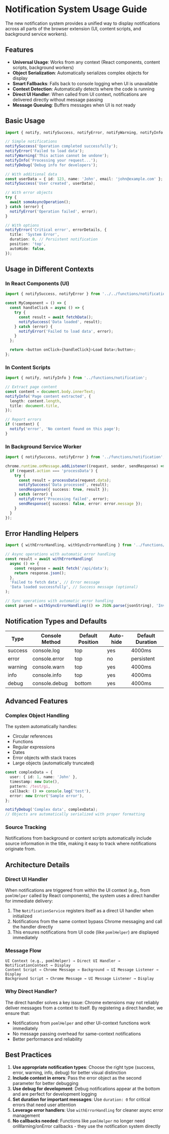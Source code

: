 # Notification System Usage Guide

The new notification system provides a unified way to display notifications across all parts of the browser extension (UI, content scripts, and background service workers).

## Features

- **Universal Usage**: Works from any context (React components, content scripts, background workers)
- **Object Serialization**: Automatically serializes complex objects for display
- **Smart Fallbacks**: Falls back to console logging when UI is unavailable
- **Context Detection**: Automatically detects where the code is running
- **Direct UI Handler**: When called from UI context, notifications are delivered directly without message passing
- **Message Queuing**: Buffers messages when UI is not ready

## Basic Usage

```typescript
import { notify, notifySuccess, notifyError, notifyWarning, notifyInfo, notifyDebug } from '../functions/notification';

// Simple notifications
notifySuccess('Operation completed successfully');
notifyError('Failed to load data');
notifyWarning('This action cannot be undone');
notifyInfo('Processing your request...');
notifyDebug('Debug info for developers');

// With additional data
const userData = { id: 123, name: 'John', email: 'john@example.com' };
notifySuccess('User created', userData);

// With error objects
try {
  await someAsyncOperation();
} catch (error) {
  notifyError('Operation failed', error);
}

// With options
notifyError('Critical error', errorDetails, {
  title: 'System Error',
  duration: 0, // Persistent notification
  position: 'top',
  autoHide: false,
});
```

## Usage in Different Contexts

### In React Components (UI)

```typescript
import { notifySuccess, notifyError } from '../../functions/notification';

const MyComponent = () => {
  const handleClick = async () => {
    try {
      const result = await fetchData();
      notifySuccess('Data loaded', result);
    } catch (error) {
      notifyError('Failed to load data', error);
    }
  };

  return <button onClick={handleClick}>Load Data</button>;
};
```

### In Content Scripts

```typescript
import { notify, notifyInfo } from '../functions/notification';

// Extract page content
const content = document.body.innerText;
notifyInfo('Page content extracted', {
  length: content.length,
  title: document.title,
});

// Report errors
if (!content) {
  notify('error', 'No content found on this page');
}
```

### In Background Service Worker

```typescript
import { notifySuccess, notifyError } from '../functions/notification';

chrome.runtime.onMessage.addListener((request, sender, sendResponse) => {
  if (request.action === 'processData') {
    try {
      const result = processData(request.data);
      notifySuccess('Data processed', result);
      sendResponse({ success: true, result });
    } catch (error) {
      notifyError('Processing failed', error);
      sendResponse({ success: false, error: error.message });
    }
  }
});
```

## Error Handling Helpers

```typescript
import { withErrorHandling, withSyncErrorHandling } from '../functions/notification';

// Async operations with automatic error handling
const result = await withErrorHandling(
  async () => {
    const response = await fetch('/api/data');
    return response.json();
  },
  'Failed to fetch data', // Error message
  'Data loaded successfully', // Success message (optional)
);

// Sync operations with automatic error handling
const parsed = withSyncErrorHandling(() => JSON.parse(jsonString), 'Invalid JSON format');
```

## Notification Types and Defaults

| Type    | Console Method | Default Position | Auto-hide | Default Duration |
| ------- | -------------- | ---------------- | --------- | ---------------- |
| success | console.log    | top              | yes       | 4000ms           |
| error   | console.error  | top              | no        | persistent       |
| warning | console.warn   | top              | yes       | 4000ms           |
| info    | console.info   | top              | yes       | 4000ms           |
| debug   | console.debug  | bottom           | yes       | 4000ms           |

## Advanced Features

### Complex Object Handling

The system automatically handles:

- Circular references
- Functions
- Regular expressions
- Dates
- Error objects with stack traces
- Large objects (automatically truncated)

```typescript
const complexData = {
  user: { id: 1, name: 'John' },
  timestamp: new Date(),
  pattern: /test/gi,
  callback: () => console.log('test'),
  error: new Error('Sample error'),
};

notifyDebug('Complex data', complexData);
// Objects are automatically serialized with proper formatting
```

### Source Tracking

Notifications from background or content scripts automatically include source information in the title, making it easy to track where notifications originate from.

## Architecture Details

### Direct UI Handler

When notifications are triggered from within the UI context (e.g., from `pomlHelper` called by React components), the system uses a direct handler for immediate delivery:

1. The `NotificationService` registers itself as a direct UI handler when initialized
2. Notifications from the same context bypass Chrome messaging and call the handler directly
3. This ensures notifications from UI code (like `pomlHelper`) are displayed immediately

### Message Flow

```
UI Context (e.g., pomlHelper) → Direct UI Handler → NotificationContext → Display
Content Script → Chrome Message → Background → UI Message Listener → Display
Background Script → Chrome Message → UI Message Listener → Display
```

### Why Direct Handler?

The direct handler solves a key issue: Chrome extensions may not reliably deliver messages from a context to itself. By registering a direct handler, we ensure that:

- Notifications from `pomlHelper` and other UI-context functions work immediately
- No message passing overhead for same-context notifications
- Better performance and reliability

## Best Practices

1. **Use appropriate notification types**: Choose the right type (success, error, warning, info, debug) for better visual distinction
2. **Include context in errors**: Pass the error object as the second parameter for better debugging
3. **Use debug for development**: Debug notifications appear at the bottom and are perfect for development logging
4. **Set duration for important messages**: Use `duration: 0` for critical errors that need user attention
5. **Leverage error handlers**: Use `withErrorHandling` for cleaner async error management
6. **No callbacks needed**: Functions like `pomlHelper` no longer need onWarning/onError callbacks - they use the notification system directly
